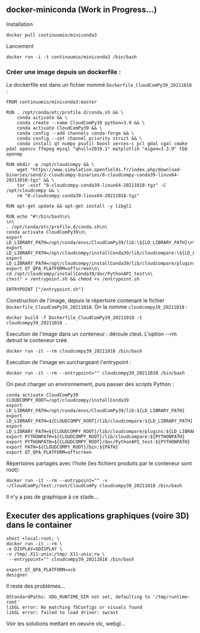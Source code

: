 ## docker-miniconda (Work in Progress...)

Installation

```
docker pull continuumio/miniconda3
```
Lancement

```
docker run -i -t continuumio/miniconda3 /bin/bash
```

### Créer une image depuis un dockerfile :

Le dockerfile est dans un fichier nommé `Dockerfile_CloudComPy39_20211018` :


```
FROM continuumio/miniconda3:master

RUN . /opt/conda/etc/profile.d/conda.sh && \
    conda activate && \
    conda create --name CloudComPy39 python=3.9 && \
    conda activate CloudComPy39 && \
    conda config --add channels conda-forge && \
    conda config --set channel_priority strict && \
    conda install qt numpy psutil boost xerces-c pcl gdal cgal cmake pdal opencv ffmpeg mysql "qhull=2019.1" matplotlib "eigen=3.3.9" tbb openmp

RUN mkdir -p /opt/cloudcompy && \
    wget "https://www.simulation.openfields.fr/index.php/download-binaries/send/2-cloudcompy-binaries/8-cloudcompy-conda39-linux64-20211018-tgz" && \
    tar -xvzf "8-cloudcompy-conda39-linux64-20211018-tgz" -C /opt/cloudcompy && \
    rm "8-cloudcompy-conda39-linux64-20211018-tgz"

RUN apt-get update && apt-get install -y libgl1

RUN echo "#!/bin/bash\n\
\n\
. /opt/conda/etc/profile.d/conda.sh\n\
conda activate CloudComPy39\n\
export LD_LIBRARY_PATH=/opt/conda/envs/CloudComPy39/lib:\${LD_LIBRARY_PATH}\n\
export LD_LIBRARY_PATH=/opt/cloudcompy/installConda39/lib/cloudcompare:\${LD_LIBRARY_PATH}\n\
export LD_LIBRARY_PATH=/opt/cloudcompy/installConda39/lib/cloudcompare/plugins:\${LD_LIBRARY_PATH}\n\
export QT_QPA_PLATFORM=offscreen\n\
cd /opt/cloudcompy/installConda39/doc/PythonAPI_test\n\
ctest" > /entrypoint.sh && chmod +x /entrypoint.sh

ENTRYPOINT ["/entrypoint.sh"]
```

Construction de l'image, depuis le répertoire contenant le fichier `Dockerfile_CloudComPy39_20211018`. On la nomme `cloudcompy39_20211018` :

```
docker build -f Dockerfile_CloudComPy39_20211018 -t cloudcompy39_20211018 .
```

Execution de l'image dans un conteneur : déroule ctest. L'option --rm detruit le conteneur créé.


```
docker run -it --rm cloudcompy39_20211018 /bin/bash
```

Execution de l'image en surchargeant l'entrypoint :

```
docker run -it --rm --entrypoint="" cloudcompy39_20211018 /bin/bash
```

On peut charger un environnement, puis passer des scripts Python :

```
conda activate CloudComPy39
CLOUDCOMPY_ROOT=/opt/cloudcompy/installConda39
export LD_LIBRARY_PATH=/opt/conda/envs/CloudComPy39/lib:${LD_LIBRARY_PATH}
export LD_LIBRARY_PATH=${CLOUDCOMPY_ROOT}/lib/cloudcompare:${LD_LIBRARY_PATH}
export LD_LIBRARY_PATH=${CLOUDCOMPY_ROOT}/lib/cloudcompare/plugins:${LD_LIBRARY_PATH}
export PYTHONPATH=${CLOUDCOMPY_ROOT}/lib/cloudcompare:${PYTHONPATH}
export PYTHONPATH=${CLOUDCOMPY_ROOT}/doc/PythonAPI_test:${PYTHONPATH}
export PATH=${CLOUDCOMPY_ROOT}/bin:${PATH}
export QT_QPA_PLATFORM=offscreen
```

Répertoires partagés avec l'hote (les fichiers produits par le conteneur sont root):

```
docker run -it --rm --entrypoint="" -v ~/CloudComPy/test:/root/CloudComPy cloudcompy39_20211018 /bin/bash
```

Il n'y a pas de graphique à ce stade...

## Executer des applications graphiques (voire 3D) dans le container

```
xhost +local:root; \
docker run -it --rm \
-e DISPLAY=$DISPLAY \
-v /tmp/.X11-unix:/tmp/.X11-unix:rw \
 --entrypoint="" cloudcompy39_20211018 /bin/bash
```

```
export QT_QPA_PLATFORM=xcb
designer
```
Il reste des problèmes...
```
QStandardPaths: XDG_RUNTIME_DIR not set, defaulting to '/tmp/runtime-root'
libGL error: No matching fbConfigs or visuals found
libGL error: failed to load driver: swrast
```

Voir les solutions mettant en oeuvre vlc, webgl...


